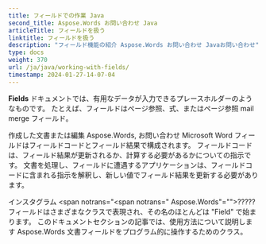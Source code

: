 ```yaml
---
title: フィールドでの作業 Java
second_title: Aspose.Words お問い合わせ Java
articleTitle: フィールドを扱う
linktitle: フィールドを扱う
description: "フィールド機能の紹介 Aspose.Words お問い合わせ Javaお問い合わせ"
type: docs
weight: 370
url: /ja/java/working-with-fields/
timestamp: 2024-01-27-14-07-04
---
```


**Fields** ドキュメントでは、有用なデータが入力できるプレースホルダーのようなものです。 たとえば、フィールドはページ参照、式、またはページ参照 mail merge フィールド。

作成した文書または編集 Aspose.Words, お問い合わせ Microsoft Word フィールドはフィールドコードとフィールド結果で構成されます。 フィールドコードは、フィールド結果が更新されるか、計算する必要があるかについての指示です。 文書を処理し、フィールドに遭遇するアプリケーションは、フィールドコードに含まれる指示を解釈し、新しい値でフィールド結果を更新する必要があります。

インスタグラム <span notrans="<span notrans=" Aspose.Words"=""></span>????? フィールドはさまざまなクラスで表現され、その名のほとんどは "Field" で始まります。 このドキュメントセクションの記事では、使用方法について説明します Aspose.Words 文書フィールドをプログラム的に操作するためのクラス。

